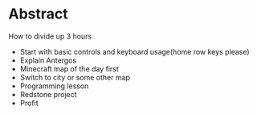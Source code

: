 # Abstract
How to divide up 3 hours
+ Start with basic controls and keyboard usage(home row keys please)
+ Explain Antergos
+ Minecraft map of the day first
+ Switch to city or some other map
+ Programming lesson
+ Redstone project
+ Profit

